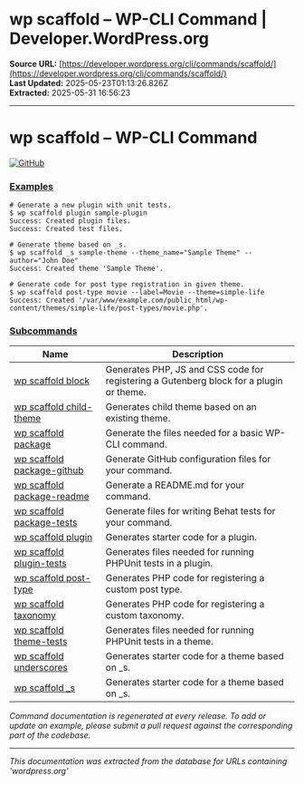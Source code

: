 # wp scaffold – WP-CLI Command | Developer.WordPress.org

**Source URL:** [https://developer.wordpress.org/cli/commands/scaffold/](https://developer.wordpress.org/cli/commands/scaffold/)  
**Last Updated:** 2025-05-23T01:13:26.826Z  
**Extracted:** 2025-05-31 16:56:23

---

# wp scaffold – WP-CLI Command

[![GitHub](https://make.wordpress.org/cli/wp-content/plugins/wporg-cli/assets/images/github-mark.svg)](https://github.com/wp-cli/scaffold-command)

### [Examples](#examples)

```
# Generate a new plugin with unit tests.
$ wp scaffold plugin sample-plugin
Success: Created plugin files.
Success: Created test files.

# Generate theme based on _s.
$ wp scaffold _s sample-theme --theme_name="Sample Theme" --author="John Doe"
Success: Created theme 'Sample Theme'.

# Generate code for post type registration in given theme.
$ wp scaffold post-type movie --label=Movie --theme=simple-life
Success: Created '/var/www/example.com/public_html/wp-content/themes/simple-life/post-types/movie.php'.
```

### [Subcommands](#subcommands)

| Name | Description |
| --- | --- |
| [wp scaffold block](https://developer.wordpress.org/cli/commands/scaffold/block/) | Generates PHP, JS and CSS code for registering a Gutenberg block for a plugin or theme. |
| [wp scaffold child-theme](https://developer.wordpress.org/cli/commands/scaffold/child-theme/) | Generates child theme based on an existing theme. |
| [wp scaffold package](https://developer.wordpress.org/cli/commands/scaffold/package/) | Generate the files needed for a basic WP-CLI command. |
| [wp scaffold package-github](https://developer.wordpress.org/cli/commands/scaffold/package-github/) | Generate GitHub configuration files for your command. |
| [wp scaffold package-readme](https://developer.wordpress.org/cli/commands/scaffold/package-readme/) | Generate a README.md for your command. |
| [wp scaffold package-tests](https://developer.wordpress.org/cli/commands/scaffold/package-tests/) | Generate files for writing Behat tests for your command. |
| [wp scaffold plugin](https://developer.wordpress.org/cli/commands/scaffold/plugin/) | Generates starter code for a plugin. |
| [wp scaffold plugin-tests](https://developer.wordpress.org/cli/commands/scaffold/plugin-tests/) | Generates files needed for running PHPUnit tests in a plugin. |
| [wp scaffold post-type](https://developer.wordpress.org/cli/commands/scaffold/post-type/) | Generates PHP code for registering a custom post type. |
| [wp scaffold taxonomy](https://developer.wordpress.org/cli/commands/scaffold/taxonomy/) | Generates PHP code for registering a custom taxonomy. |
| [wp scaffold theme-tests](https://developer.wordpress.org/cli/commands/scaffold/theme-tests/) | Generates files needed for running PHPUnit tests in a theme. |
| [wp scaffold underscores](https://developer.wordpress.org/cli/commands/scaffold/underscores/) | Generates starter code for a theme based on \_s. |
| [wp scaffold \_s](https://developer.wordpress.org/cli/commands/scaffold/_s/) | Generates starter code for a theme based on \_s. |

_Command documentation is regenerated at every release. To add or update an example, please submit a pull request against the corresponding part of the codebase._

---

*This documentation was extracted from the database for URLs containing 'wordpress.org'*
